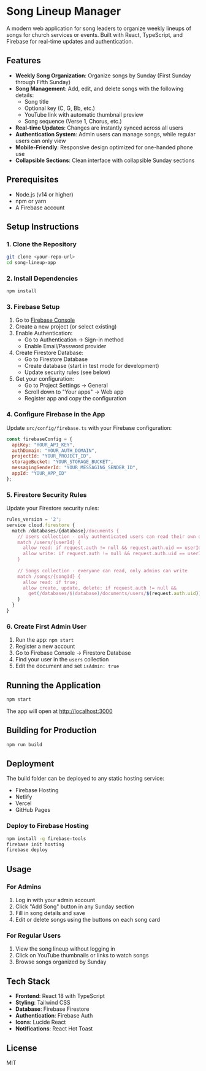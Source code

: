 # Song Lineup Manager

A modern web application for song leaders to organize weekly lineups of songs for church services or events. Built with React, TypeScript, and Firebase for real-time updates and authentication.

## Features

- **Weekly Song Organization**: Organize songs by Sunday (First Sunday through Fifth Sunday)
- **Song Management**: Add, edit, and delete songs with the following details:
  - Song title
  - Optional key (C, G, Bb, etc.)
  - YouTube link with automatic thumbnail preview
  - Song sequence (Verse 1, Chorus, etc.)
- **Real-time Updates**: Changes are instantly synced across all users
- **Authentication System**: Admin users can manage songs, while regular users can only view
- **Mobile-Friendly**: Responsive design optimized for one-handed phone use
- **Collapsible Sections**: Clean interface with collapsible Sunday sections

## Prerequisites

- Node.js (v14 or higher)
- npm or yarn
- A Firebase account

## Setup Instructions

### 1. Clone the Repository

```bash
git clone <your-repo-url>
cd song-lineup-app
```

### 2. Install Dependencies

```bash
npm install
```

### 3. Firebase Setup

1. Go to [Firebase Console](https://console.firebase.google.com/)
2. Create a new project (or select existing)
3. Enable Authentication:
   - Go to Authentication → Sign-in method
   - Enable Email/Password provider
4. Create Firestore Database:
   - Go to Firestore Database
   - Create database (start in test mode for development)
   - Update security rules (see below)
5. Get your configuration:
   - Go to Project Settings → General
   - Scroll down to "Your apps" → Web app
   - Register app and copy the configuration

### 4. Configure Firebase in the App

Update `src/config/firebase.ts` with your Firebase configuration:

```javascript
const firebaseConfig = {
  apiKey: "YOUR_API_KEY",
  authDomain: "YOUR_AUTH_DOMAIN",
  projectId: "YOUR_PROJECT_ID",
  storageBucket: "YOUR_STORAGE_BUCKET",
  messagingSenderId: "YOUR_MESSAGING_SENDER_ID",
  appId: "YOUR_APP_ID"
};
```

### 5. Firestore Security Rules

Update your Firestore security rules:

```javascript
rules_version = '2';
service cloud.firestore {
  match /databases/{database}/documents {
    // Users collection - only authenticated users can read their own data
    match /users/{userId} {
      allow read: if request.auth != null && request.auth.uid == userId;
      allow write: if request.auth != null && request.auth.uid == userId;
    }
    
    // Songs collection - everyone can read, only admins can write
    match /songs/{songId} {
      allow read: if true;
      allow create, update, delete: if request.auth != null && 
        get(/databases/$(database)/documents/users/$(request.auth.uid)).data.isAdmin == true;
    }
  }
}
```

### 6. Create First Admin User

1. Run the app: `npm start`
2. Register a new account
3. Go to Firebase Console → Firestore Database
4. Find your user in the `users` collection
5. Edit the document and set `isAdmin: true`

## Running the Application

```bash
npm start
```

The app will open at [http://localhost:3000](http://localhost:3000)

## Building for Production

```bash
npm run build
```

## Deployment

The build folder can be deployed to any static hosting service:
- Firebase Hosting
- Netlify
- Vercel
- GitHub Pages

### Deploy to Firebase Hosting

```bash
npm install -g firebase-tools
firebase init hosting
firebase deploy
```

## Usage

### For Admins
1. Log in with your admin account
2. Click "Add Song" button in any Sunday section
3. Fill in song details and save
4. Edit or delete songs using the buttons on each song card

### For Regular Users
1. View the song lineup without logging in
2. Click on YouTube thumbnails or links to watch songs
3. Browse songs organized by Sunday

## Tech Stack

- **Frontend**: React 18 with TypeScript
- **Styling**: Tailwind CSS
- **Database**: Firebase Firestore
- **Authentication**: Firebase Auth
- **Icons**: Lucide React
- **Notifications**: React Hot Toast

## License

MIT
